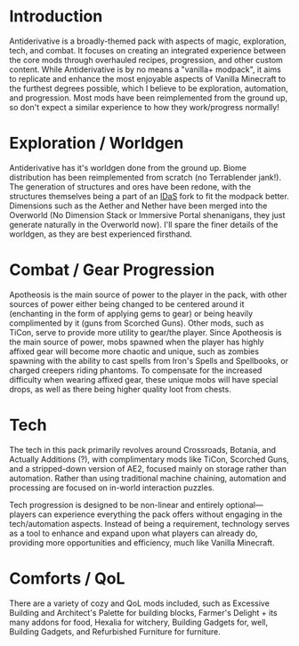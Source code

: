 # Introduction

Antiderivative is a broadly-themed pack with aspects of magic, exploration, tech, and combat. It focuses on creating an integrated experience between the core mods through overhauled recipes, progression, and other custom content. While Antiderivative is by no means a "vanilla+ modpack", it aims to replicate and enhance the most enjoyable aspects of Vanilla Minecraft to the furthest degrees possible, which I believe to be exploration, automation, and progression. Most mods have been reimplemented from the ground up, so don't expect a similar experience to how they work/progress normally!

# Exploration / Worldgen

Antiderivative has it's worldgen done from the ground up. Biome distribution has been reimplemented from scratch (no Terrablender jank!). The generation of structures and ores have been redone, with the structures themselves being a part of an [IDaS](https://www.curseforge.com/minecraft/mc-mods/idas) fork to fit the modpack better. Dimensions such as the Aether and Nether have been merged into the Overworld (No Dimension Stack or Immersive Portal shenanigans, they just generate naturally in the Overworld now). I'll spare the finer details of the worldgen, as they are best experienced firsthand.

# Combat / Gear Progression

Apotheosis is the main source of power to the player in the pack, with other sources of power either being changed to be centered around it (enchanting in the form of applying gems to gear) or being heavily complimented by it (guns from Scorched Guns). Other mods, such as TiCon, serve to provide more utility to gear/the player. Since Apotheosis is the main source of power, mobs spawned when the player has highly affixed gear will become more chaotic and unique, such as zombies spawning with the ability to cast spells from Iron's Spells and Spellbooks, or charged creepers riding phantoms. To compensate for the increased difficulty when wearing affixed gear, these unique mobs will have special drops, as well as there being higher quality loot from chests.

# Tech

The tech in this pack primarily revolves around Crossroads, Botania, and Actually Additions (?), with complimentary mods like TiCon, Scorched Guns, and a stripped-down version of AE2, focused mainly on storage rather than automation. Rather than using traditional machine chaining, automation and processing are focused on in-world interaction puzzles.

Tech progression is designed to be non-linear and entirely optional—players can experience everything the pack offers without engaging in the tech/automation aspects. Instead of being a requirement, technology serves as a tool to enhance and expand upon what players can already do, providing more opportunities and efficiency, much like Vanilla Minecraft.

# Comforts / QoL

There are a variety of cozy and QoL mods included, such as Excessive Building and Architect's Palette for building blocks, Farmer's Delight + its many addons for food, Hexalia for witchery, Building Gadgets for, well, Building Gadgets, and Refurbished Furniture for furniture.